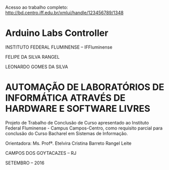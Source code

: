 Acesso ao trabalho completo: http://bd.centro.iff.edu.br/xmlui/handle/123456789/1348

# Arduino Labs Controller

INSTITUTO FEDERAL FLUMINENSE – IFFluminense

FELIPE DA SILVA RANGEL

LEONARDO GOMES DA SILVA

# AUTOMAÇÃO DE LABORATÓRIOS DE INFORMÁTICA ATRAVÉS DE HARDWARE E SOFTWARE LIVRES

Projeto de Trabalho de Conclusão de Curso apresentado ao Instituto Federal Fluminense - Campus Campos-Centro, como requisito parcial para conclusão do Curso Bacharel em Sistemas de Informação.


Orientadora: Ms. Profª. Etelvira Cristina Barreto Rangel Leite

CAMPOS DOS GOYTACAZES – RJ

SETEMBRO – 2016
